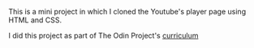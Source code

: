 This is a mini project in which I cloned the Youtube's player page using HTML and CSS.

I did this project as part of The Odin Project's [curriculum](https://www.theodinproject.com/courses/html5-and-css3/lessons/embedding-images-and-video)